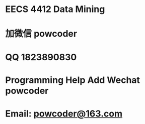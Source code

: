 # EECS 4412 Data Mining 
# 加微信 powcoder

# QQ 1823890830

# Programming Help Add Wechat powcoder

# Email: powcoder@163.com

